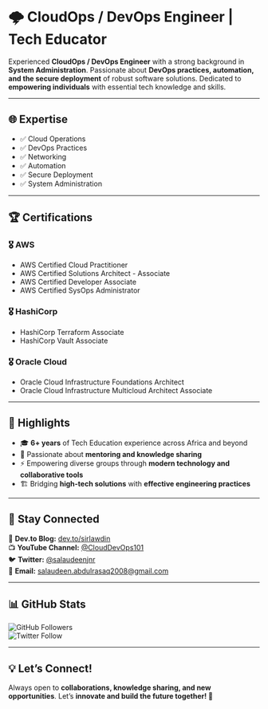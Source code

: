# 🌩️ CloudOps / DevOps Engineer | Tech Educator  

Experienced **CloudOps / DevOps Engineer** with a strong background in **System Administration**. Passionate about **DevOps practices, automation, and the secure deployment** of robust software solutions. Dedicated to **empowering individuals** with essential tech knowledge and skills.  

---

## 🌐 Expertise
- ✅ Cloud Operations  
- ✅ DevOps Practices  
- ✅ Networking  
- ✅ Automation  
- ✅ Secure Deployment  
- ✅ System Administration  

---

## 🏆 Certifications

### 🎖 AWS  
- AWS Certified Cloud Practitioner  
- AWS Certified Solutions Architect - Associate  
- AWS Certified Developer Associate  
- AWS Certified SysOps Administrator  

### 🎖 HashiCorp  
- HashiCorp Terraform Associate  
- HashiCorp Vault Associate  

### 🎖 Oracle Cloud  
- Oracle Cloud Infrastructure Foundations Architect  
- Oracle Cloud Infrastructure Multicloud Architect Associate  

---

## 🚀 Highlights
- 🎓 **6+ years** of Tech Education experience across Africa and beyond  
- 👥 Passionate about **mentoring and knowledge sharing**  
- ⚡ Empowering diverse groups through **modern technology and collaborative tools**  
- 🏗️ Bridging **high-tech solutions** with **effective engineering practices**  

---

## 📢 Stay Connected
📖 **Dev.to Blog:** [dev.to/sirlawdin](https://dev.to/sirlawdin)  
📺 **YouTube Channel:** [@CloudDevOps101](https://www.youtube.com/@CloudDevOps101)  
🐦 **Twitter:** [@salaudeenjnr](https://twitter.com/salaudeenjnr)  
📧 **Email:** [salaudeen.abdulrasaq2008@gmail.com](mailto:salaudeen.abdulrasaq2008@gmail.com)  

---

## 📊 GitHub Stats  
![GitHub Followers](https://img.shields.io/github/followers/sirlawdin?label=Follow&style=social)  
![Twitter Follow](https://img.shields.io/twitter/follow/salaudeenjnr?style=social)  

---

## 💡 Let’s Connect!
Always open to **collaborations, knowledge sharing, and new opportunities**. Let’s **innovate and build the future together! 🚀**  

